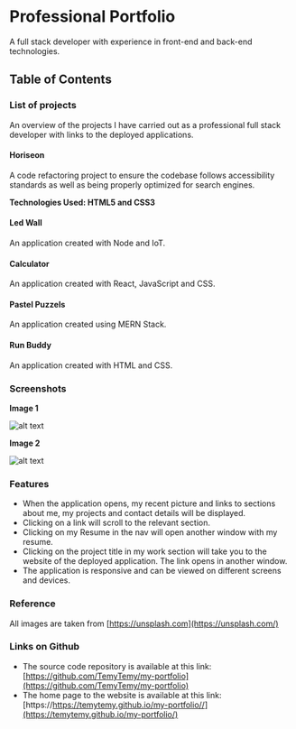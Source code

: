 # Professional Portfolio

A full stack developer with experience in front-end and back-end technologies.

## Table of Contents

### List of projects

An overview of the projects I have carried out as a professional full stack developer with links to the deployed applications.

#### Horiseon
  A code refactoring project to ensure the codebase follows accessibility standards as well as being properly optimized for search engines.

  **Technologies Used: HTML5 and CSS3**

#### Led Wall
  An application created with Node and IoT.
#### Calculator
  An application created with React, JavaScript and CSS.
#### Pastel Puzzels
  An application created using MERN Stack.
#### Run Buddy
  An application created with HTML and CSS.

### Screenshots
  **Image 1**  

  ![alt text](https://github.com/TemyTemy/my-portfolio/assets/images/screenshot-1.PNG)

  **Image 2**

  ![alt text](https://github.com/TemyTemy/my-portfolio/assets/images/screenshot-2.PNG)

### Features
  - When the application opens, my recent picture and links to sections about me, my projects and contact details will be displayed.
  - Clicking on a link will scroll to the relevant section.
  - Clicking on my Resume in the nav will open another window with my resume.
  - Clicking on the project title in my work section will take you to the website of the deployed application. The link opens in another window.
  - The application is responsive and can be viewed on different screens and devices.
  
  
### Reference
  All images are taken from [https://unsplash.com](https://unsplash.com/)

### Links on Github
  - The source code repository is available at this link: [https://github.com/TemyTemy/my-portfolio](https://github.com/TemyTemy/my-portfolio)
  - The home page to the website is available at this link: [https://https://temytemy.github.io/my-portfolio//](https://temytemy.github.io/my-portfolio/)
